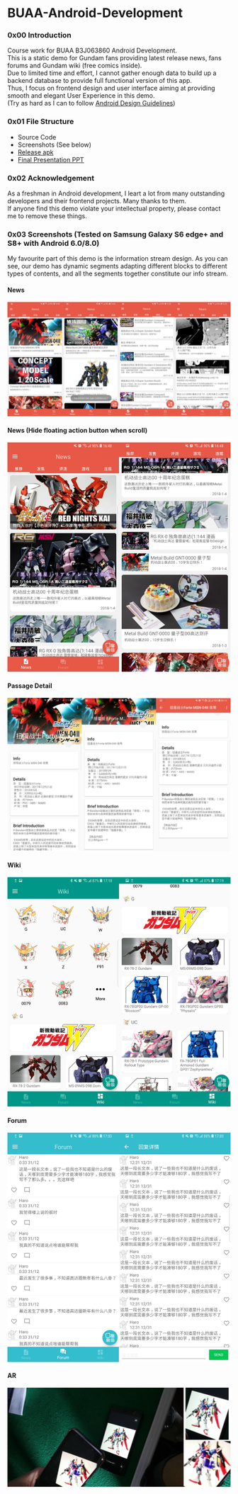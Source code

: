 # BUAA-Android-Development
### 0x00 Introduction
Course work for BUAA B3J063860 Android Development.  
This is a static demo for Gundam fans providing latest release news, fans forums and Gundam wiki (free comics inside).  
Due to limited time and effort, I cannot gather enough data to build up a backend database to provide full functional version of this app.  
Thus, I focus on frontend design and user interface aiming at providing smooth and elegant User Experience in this demo.  
(Try as hard as I can to follow [Android Design Guidelines](https://developer.android.com/design/))
### 0x01 File Structure
- Source Code
- Screenshots (See below)
- [Release apk](https://github.com/drmeerkat/BUAA-Android-Development/releases/download/v1.0/Haro.apk)
- [Final Presentation PPT](https://github.com/drmeerkat/BUAA-Android-Development/releases/download/v1.0/Final.Presentation.pptx)  
### 0x02 Acknowledgement
As a freshman in Android development, I leart a lot from many outstanding developers and their frontend projects. Many thanks to them.  
If anyone find this demo violate your intellectual property, please contact me to remove these things. 
### 0x03 Screenshots (Tested on Samsung Galaxy S6 edge+ and S8+ with Android 6.0/8.0)
My favourite part of this demo is the information stream design. As you can see, our demo has dynamic segments adapting different blocks to different types of contents, and all the segments together constitute our info stream.
#### News 
![sc1](https://github.com/drmeerkat/BUAA-Android-Development/blob/master/Screenshots/sc1.png)
#### News (Hide floating action button when scroll)
![sc2](https://github.com/drmeerkat/BUAA-Android-Development/blob/master/Screenshots/sc2.png)
#### Passage Detail
![sc3](https://github.com/drmeerkat/BUAA-Android-Development/blob/master/Screenshots/sc3.png)
#### Wiki
![sc4](https://github.com/drmeerkat/BUAA-Android-Development/blob/master/Screenshots/sc4.png)
#### Forum
![sc5](https://github.com/drmeerkat/BUAA-Android-Development/blob/master/Screenshots/sc6.png)
#### AR
![sc6](https://github.com/drmeerkat/BUAA-Android-Development/blob/master/Screenshots/sc5.png)
 
